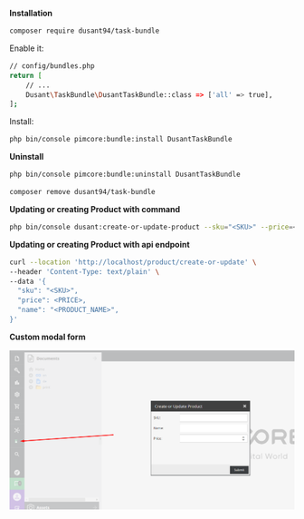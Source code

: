 

**Installation**

```bash
composer require dusant94/task-bundle
```

Enable it:
```bash
// config/bundles.php
return [
    // ...
    Dusant\TaskBundle\DusantTaskBundle::class => ['all' => true],
];
```

Install:
```bash
php bin/console pimcore:bundle:install DusantTaskBundle
``` 

**Uninstall**

```bash
php bin/console pimcore:bundle:uninstall DusantTaskBundle
``` 

```bash
composer remove dusant94/task-bundle
```

**Updating or creating Product with command**
```bash
php bin/console dusant:create-or-update-product --sku="<SKU>" --price=<PRICE> --name="<PRODUCT_NAME>"
``` 

**Updating or creating Product with api endpoint**
```bash
curl --location 'http://localhost/product/create-or-update' \
--header 'Content-Type: text/plain' \
--data '{
  "sku": "<SKU>",
  "price": <PRICE>,
  "name": "<PRODUCT_NAME>",
}'
``` 
**Custom modal form**

![](documentation/img/Screenshot_2.png)
